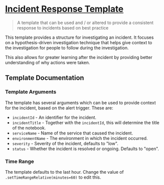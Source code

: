 # [Incident Response Template](./template.jsonnet)

> A template that can be used and / or altered to provide a consistent response
> to incidents based on best practice

This template provides a structure for investigating an incident. It focuses on
a hypothesis-driven investigation technique that helps give context to the
investigation for people to follow during the investigation.

This also allows for greater learning after the incident by providing better
understanding of why actions were taken.

## Template Documentation

### Template Arguments

The template has several arguments which can be used to provide context for the
incident, based on the alert trigger. These are:

- `incidentId` - An identifier for the incident.
- `incidentTitle` - Together with the `incidentId`, this will determine the
  title of the notebook.
- `serviceName` - Name of the service that caused the incident.
- `environmentName` - The environment in which the incident occurred.
- `severity` - Severity of the incident, defaults to "low".
- `status` - Whether the incident is resolved or ongoing. Defaults to "open".

### Time Range

The template defaults to the last hour. Change the value of
`.setTimeRangeRelative(minutes=60)` to edit this.
